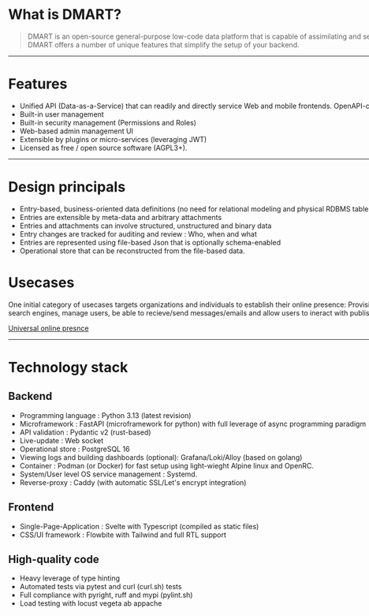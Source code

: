 <script lang="ts">
import {FolderSolid,BriefcaseSolid,LayersSolid,StarSolid,CubesStackedSolid} from 'flowbite-svelte-icons';
</script>
<div class="prose">
<div class="flex flex-row" style="width: 98vw">
<div class="flex-col p-6">

# What is DMART?
> DMART is an open-source general-purpose low-code data platform that is capable of assimilating and servcing a wide variety of data.
> DMART offers a number of unique features that simplify the setup of your backend.

----

# <span class="flex"><StarSolid class="mx-2" size="xl"/>Features</span>

- Unified API (Data-as-a-Service) that can readily and directly service Web and mobile frontends. OpenAPI-compatible [JSON API](https://api.dmart.cc/docs)
- Built-in user management
- Built-in security management (Permissions and Roles)
- Web-based admin management UI
- Extensible by plugins or micro-services (leveraging JWT)
- Licensed as free / open source software (AGPL3+).

----

# <span class="flex"><FolderSolid class="mx-2" size="xl"/> Design principals</span>

- Entry-based, business-oriented data definitions (no need for relational modeling and physical RDBMS table structure).
- Entries are extensible by meta-data and arbitrary attachments
- Entries and attachments can involve structured, unstructured and binary data
- Entry changes are tracked for auditing and review : Who, when and what
- Entries are represented using file-based Json that is optionally schema-enabled
- Operational store that can be reconstructed from the file-based data.

</div>
<div class="flex-col p-6">


# <span class="flex"><BriefcaseSolid class="mx-2" size="xl"/> Usecases</span>

One initial category of usecases targets organizations and individuals to establish their online presence: Provision a website that is indexed by search engines, manage users, be able to recieve/send messages/emails and allow users to ineract with published content.

[Universal online presnce](/presence_usecases)

----

# <span class="flex"><LayersSolid class="mx-2" size="xl"/> Technology stack</span>

## Backend

- Programming language : Python 3.13 (latest revision)
- Microframework : FastAPI (microframework for python) with full leverage of async programming paradigm
- API validation : Pydantic v2 (rust-based)
- Live-update : Web socket
- Operational store : PostgreSQL 16
- Viewing logs and building dashboards (optional): Grafana/Loki/Alloy (based on golang)
- Container : Podman (or Docker) for fast setup using light-wieght Alpine linux and OpenRC.
- System/User level OS service management : Systemd.
- Reverse-proxy : Caddy (with automatic SSL/Let's encrypt integration)

## Frontend

- Single-Page-Application : Svelte with Typescript (compiled as static files)
- CSS/UI framework : Flowbite with Tailwind and full RTL support

## High-quality code

- Heavy leverage of type hinting
- Automated tests via pytest and curl (curl.sh) tests
- Full compliance with pyright, ruff and mypi (pylint.sh)
- Load testing with locust vegeta ab appache

</div>
</div>
</div>
